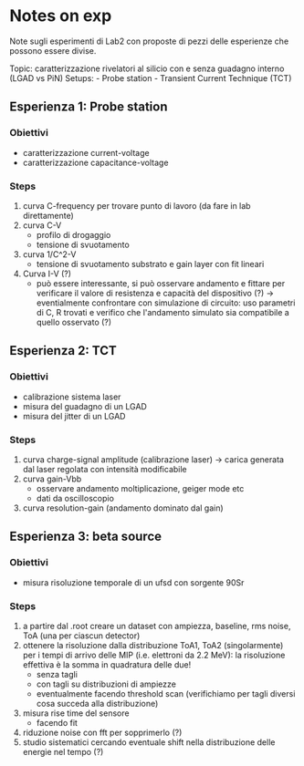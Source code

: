 # Notes on exp

Note sugli esperimenti di Lab2 con proposte di pezzi delle esperienze che possono essere divise.

Topic: caratterizzazione rivelatori al silicio con e senza guadagno interno (LGAD vs PiN)
Setups:
    - Probe station
    - Transient Current Technique (TCT)

## Esperienza 1: Probe station

### Obiettivi

- caratterizzazione current-voltage
- caratterizzazione capacitance-voltage

### Steps

1. curva C-frequency per trovare punto di lavoro (da fare in lab direttamente)
2. curva C-V
    - profilo di drogaggio
    - tensione di svuotamento
3. curva 1/C^2-V
    - tensione di svuotamento substrato e gain layer con fit lineari
4. Curva I-V (?)
    - può essere interessante, si può osservare andamento e fittare per verificare il valore di resistenza e capacità del dispositivo (?) -> eventialmente confrontare con simulazione di circuito: uso parametri di C, R trovati e verifico che l'andamento simulato sia compatibile a quello osservato (?)

## Esperienza 2: TCT

### Obiettivi

- calibrazione sistema laser
- misura del guadagno di un LGAD
- misura del jitter di un LGAD

### Steps

1. curva charge-signal amplitude (calibrazione laser) -> carica generata dal laser regolata con intensità modificabile
2. curva gain-Vbb
    - osservare andamento moltiplicazione, geiger mode etc
    - dati da oscilloscopio 
3. curva resolution-gain (andamento dominato dal gain)

## Esperienza 3: beta source

### Obiettivi

- misura risoluzione temporale di un ufsd con sorgente 90Sr

### Steps

1. a partire dal .root creare un dataset con ampiezza, baseline, rms noise, ToA (una per ciascun detector)
2. ottenere la risoluzione dalla distribuzione ToA1, ToA2 (singolarmente) per i tempi di arrivo delle MIP (i.e. elettroni da 2.2 MeV):
la risoluzione effettiva è la somma in quadratura delle due!
    - senza tagli 
    - con tagli su distribuzioni di ampiezze
    - eventualmente facendo threshold scan (verifichiamo per tagli diversi cosa succeda alla distribuzione)
3. misura rise time del sensore
    - facendo fit
4. riduzione noise con fft per sopprimerlo (?)
5. studio sistematici cercando eventuale shift nella distribuzione delle energie nel tempo (?)